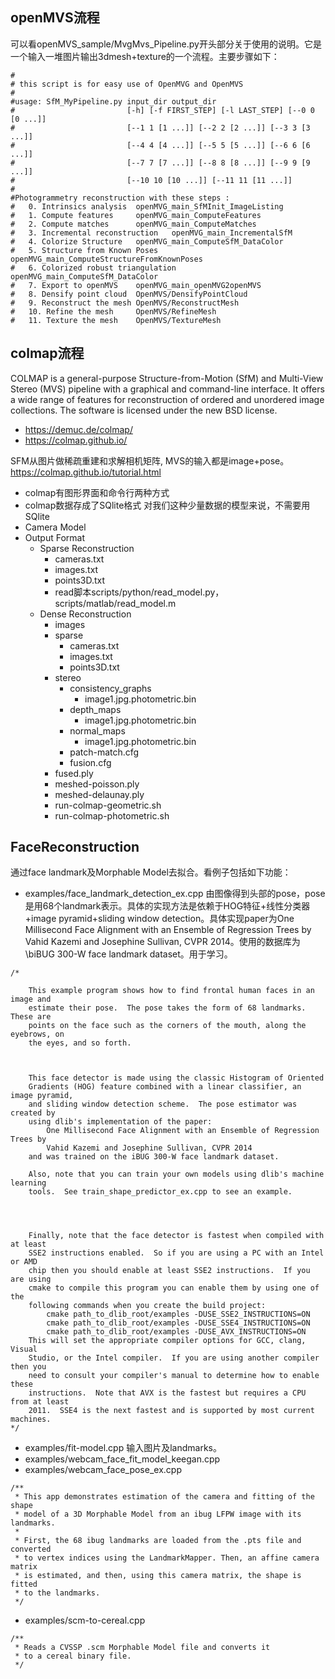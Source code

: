 
## openMVS流程
可以看openMVS_sample/MvgMvs_Pipeline.py开头部分关于使用的说明。它是一个输入一堆图片输出3dmesh+texture的一个流程。主要步骤如下：
```
#
# this script is for easy use of OpenMVG and OpenMVS
#
#usage: SfM_MyPipeline.py input_dir output_dir
#                         [-h] [-f FIRST_STEP] [-l LAST_STEP] [--0 0 [0 ...]]
#                         [--1 1 [1 ...]] [--2 2 [2 ...]] [--3 3 [3 ...]]
#                         [--4 4 [4 ...]] [--5 5 [5 ...]] [--6 6 [6 ...]]
#                         [--7 7 [7 ...]] [--8 8 [8 ...]] [--9 9 [9 ...]]
#                         [--10 10 [10 ...]] [--11 11 [11 ...]]
#
#Photogrammetry reconstruction with these steps :
#	0. Intrinsics analysis	openMVG_main_SfMInit_ImageListing
#	1. Compute features		openMVG_main_ComputeFeatures
#	2. Compute matches		openMVG_main_ComputeMatches
#	3. Incremental reconstruction	openMVG_main_IncrementalSfM
#	4. Colorize Structure	openMVG_main_ComputeSfM_DataColor
#	5. Structure from Known Poses	openMVG_main_ComputeStructureFromKnownPoses
#	6. Colorized robust triangulation	openMVG_main_ComputeSfM_DataColor
#	7. Export to openMVS	openMVG_main_openMVG2openMVS
#	8. Densify point cloud	OpenMVS/DensifyPointCloud
#	9. Reconstruct the mesh	OpenMVS/ReconstructMesh
#	10. Refine the mesh		OpenMVS/RefineMesh
#	11. Texture the mesh	OpenMVS/TextureMesh
```

## colmap流程
COLMAP is a general-purpose Structure-from-Motion (SfM) and Multi-View Stereo (MVS) pipeline with a graphical and command-line interface. It offers a wide range of features for reconstruction of ordered and unordered image collections. The software is licensed under the new BSD license. 

- https://demuc.de/colmap/
- https://colmap.github.io/

SFM从图片做稀疏重建和求解相机矩阵, MVS的输入都是image+pose。 https://colmap.github.io/tutorial.html

- colmap有图形界面和命令行两种方式
- colmap数据存成了SQlite格式 对我们这种少量数据的模型来说，不需要用SQlite
- Camera Model
- Output Format
  - Sparse Reconstruction
    - cameras.txt
    - images.txt
    - points3D.txt
    - read脚本scripts/python/read_model.py， scripts/matlab/read_model.m
  - Dense Reconstruction
    - images
    - sparse
      - cameras.txt
      - images.txt
      - points3D.txt
    - stereo
      - consistency_graphs
        - image1.jpg.photometric.bin
      - depth_maps
        - image1.jpg.photometric.bin
      - normal_maps
        - image1.jpg.photometric.bin
      - patch-match.cfg
      - fusion.cfg
    - fused.ply
    - meshed-poisson.ply
    - meshed-delaunay.ply
    - run-colmap-geometric.sh
    - run-colmap-photometric.sh
    

## FaceReconstruction
通过face landmark及Morphable Model去拟合。看例子包括如下功能：

- examples/face_landmark_detection_ex.cpp 由图像得到头部的pose，pose是用68个landmark表示。具体的实现方法是依赖于HOG特征+线性分类器+image pyramid+sliding window detection。具体实现paper为One Millisecond Face Alignment with an Ensemble of Regression Trees by Vahid Kazemi and Josephine Sullivan, CVPR 2014。使用的数据库为\biBUG 300-W face landmark dataset。用于学习。
```
/*

    This example program shows how to find frontal human faces in an image and
    estimate their pose.  The pose takes the form of 68 landmarks.  These are
    points on the face such as the corners of the mouth, along the eyebrows, on
    the eyes, and so forth.  
    


    This face detector is made using the classic Histogram of Oriented
    Gradients (HOG) feature combined with a linear classifier, an image pyramid,
    and sliding window detection scheme.  The pose estimator was created by
    using dlib's implementation of the paper:
        One Millisecond Face Alignment with an Ensemble of Regression Trees by
        Vahid Kazemi and Josephine Sullivan, CVPR 2014
    and was trained on the iBUG 300-W face landmark dataset.  

    Also, note that you can train your own models using dlib's machine learning
    tools.  See train_shape_predictor_ex.cpp to see an example.

    


    Finally, note that the face detector is fastest when compiled with at least
    SSE2 instructions enabled.  So if you are using a PC with an Intel or AMD
    chip then you should enable at least SSE2 instructions.  If you are using
    cmake to compile this program you can enable them by using one of the
    following commands when you create the build project:
        cmake path_to_dlib_root/examples -DUSE_SSE2_INSTRUCTIONS=ON
        cmake path_to_dlib_root/examples -DUSE_SSE4_INSTRUCTIONS=ON
        cmake path_to_dlib_root/examples -DUSE_AVX_INSTRUCTIONS=ON
    This will set the appropriate compiler options for GCC, clang, Visual
    Studio, or the Intel compiler.  If you are using another compiler then you
    need to consult your compiler's manual to determine how to enable these
    instructions.  Note that AVX is the fastest but requires a CPU from at least
    2011.  SSE4 is the next fastest and is supported by most current machines.  
*/
```

- examples/fit-model.cpp 输入图片及landmarks。
- examples/webcam_face_fit_model_keegan.cpp
- examples/webcam_face_pose_ex.cpp
```
/**
 * This app demonstrates estimation of the camera and fitting of the shape
 * model of a 3D Morphable Model from an ibug LFPW image with its landmarks.
 *
 * First, the 68 ibug landmarks are loaded from the .pts file and converted
 * to vertex indices using the LandmarkMapper. Then, an affine camera matrix
 * is estimated, and then, using this camera matrix, the shape is fitted
 * to the landmarks.
 */
```

- examples/scm-to-cereal.cpp
```
/**
 * Reads a CVSSP .scm Morphable Model file and converts it
 * to a cereal binary file.
 */
```

